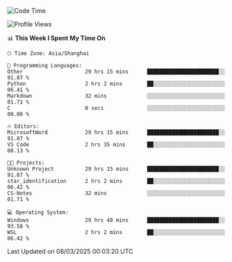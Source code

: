 <!--START_SECTION:waka-->
![Code Time](http://img.shields.io/badge/Code%20Time-2%2C366%20hrs%2024%20mins-blue)

![Profile Views](http://img.shields.io/badge/Profile%20Views-0-blue)

📊 **This Week I Spent My Time On** 

```text
🕑︎ Time Zone: Asia/Shanghai

💬 Programming Languages: 
Other                    29 hrs 15 mins      ███████████████████████░░   91.87 % 
Python                   2 hrs 2 mins        ██░░░░░░░░░░░░░░░░░░░░░░░   06.41 % 
Markdown                 32 mins             ░░░░░░░░░░░░░░░░░░░░░░░░░   01.71 % 
C                        0 secs              ░░░░░░░░░░░░░░░░░░░░░░░░░   00.00 % 

🔥 Editors: 
MicrosoftWord            29 hrs 15 mins      ███████████████████████░░   91.87 % 
VS Code                  2 hrs 35 mins       ██░░░░░░░░░░░░░░░░░░░░░░░   08.13 % 

🐱‍💻 Projects: 
Unknown Project          29 hrs 15 mins      ███████████████████████░░   91.87 % 
star_identification      2 hrs 2 mins        ██░░░░░░░░░░░░░░░░░░░░░░░   06.42 % 
CS-Notes                 32 mins             ░░░░░░░░░░░░░░░░░░░░░░░░░   01.71 % 

💻 Operating System: 
Windows                  29 hrs 48 mins      ███████████████████████░░   93.58 % 
WSL                      2 hrs 2 mins        ██░░░░░░░░░░░░░░░░░░░░░░░   06.42 % 
```


 Last Updated on 08/03/2025 00:03:20 UTC
<!--END_SECTION:waka-->